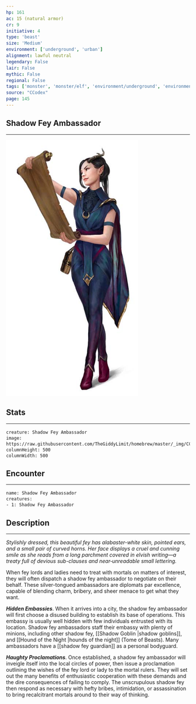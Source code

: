 ```yaml
---
hp: 161
ac: 15 (natural armor)
cr: 9
initiative: 4
type: 'beast'    
size: 'Medium'
environment: ['underground', 'urban']
alignment: lawful neutral
legendary: False
lair: False
mythic: False
regional: False
tags: ['monster', 'monster/elf', 'environment/underground', 'environment/urban']
source: "CCodex"
page: 145
---
```


## Shadow Fey Ambassador
---

![|600](https://raw.githubusercontent.com/TheGiddyLimit/homebrew/master/_img/CCodex/shadowfeyambassador.jpg)

## Stats
---

```statblock
creature: Shadow Fey Ambassador
image: https://raw.githubusercontent.com/TheGiddyLimit/homebrew/master/_img/CCodex/shadowfeyambassador_token.png
columnHeight: 500
columnWidth: 500
```

## Encounter
---

```encounter-table
name: Shadow Fey Ambassador
creatures:
- 1: Shadow Fey Ambassador
```

## Description
---
_Stylishly dressed, this beautiful fey has alabaster-white skin, pointed ears, and a small pair of curved horns. Her face displays a cruel and cunning smile as she reads from a long parchment covered in elvish writing—a treaty full of devious sub-clauses and near‑unreadable small lettering._

When fey lords and ladies need to treat with mortals on matters of interest, they will often dispatch a shadow fey ambassador to negotiate on their behalf. These silver-tongued ambassadors are diplomats par excellence, capable of blending charm, bribery, and sheer menace to get what they want.

**_Hidden Embassies_**. When it arrives into a city, the shadow fey ambassador will first choose a disused building to establish its base of operations. This embassy is usually well hidden with few individuals entrusted with its location. Shadow fey ambassadors staff their embassy with plenty of minions, including other shadow fey, [[Shadow Goblin \|shadow goblins]], and [[Hound of the Night \|hounds of the night]] (Tome of Beasts). Many ambassadors have a [[shadow fey guardian]] as a personal bodyguard.


**_Haughty Proclamations_**. Once established, a shadow fey ambassador will inveigle itself into the local circles of power, then issue a proclamation outlining the wishes of the fey lord or lady to the mortal rulers. They will set out the many benefits of enthusiastic cooperation with these demands and the dire consequences of failing to comply. The unscrupulous shadow fey then respond as necessary with hefty bribes, intimidation, or assassination to bring recalcitrant mortals around to their way of thinking.






